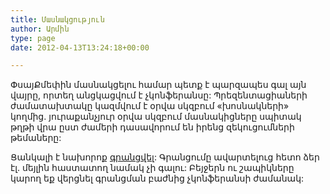 ```yaml
---
title: Մասնակցություն
author: Արմին
type: page
date: 2012-04-13T13:24:18+00:00

---
```

ՓսայՔմեփին մասնակցելու համար պետք է պարզապես գալ այն վայրը, որտեղ անցկացվում է չկոնֆերանսը: Պրեզենտացիաների ժամատախտակը կազմվում է օրվա սկզբում «խոսնակների» կողմից. յուրաքանչյուր օրվա սկզբում մասնակիցները սպիտակ թղթի վրա ըստ ժամերի դասավորում են իրենց զեկուցումների թեմաները:

Ցանկալի է նախորոք [գրանցվել][1]: Գրանցումը ավարտելուց հետո ձեր էլ. մեյլին հաստատող նամակ չի գալու: Բեյջերն ու շապիկները կարող եք վերցնել գրանցման բաժնից չկոնֆերանսի ժամանակ:

 [1]: http://psycamp.am/?p=91 "Գրանցում"